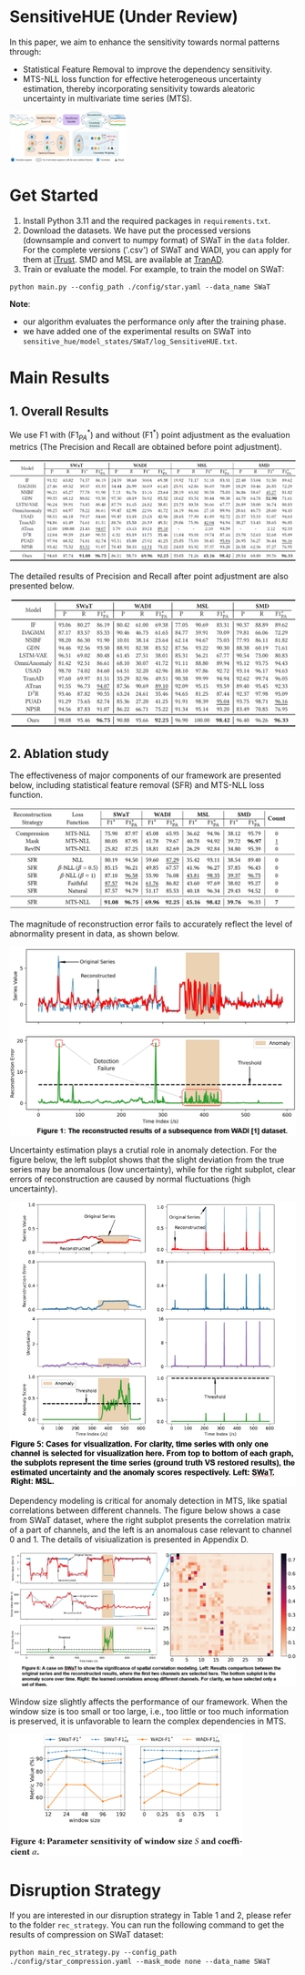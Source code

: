 # SensitiveHUE (Under Review)
In this paper, we aim to enhance the sensitivity towards normal patterns through:
- Statistical Feature Removal to improve the dependency sensitivity.
- MTS-NLL loss function for effective heterogeneous uncertainty estimation, thereby incorporating sensitivity towards aleatoric uncertainty in multivariate time series (MTS).

<img src="./figures/Framework.jpg" alt="Framework" style="zoom:20%;"/>

# Get Started
1. Install Python 3.11 and the required packages in `requirements.txt`.
2. Download the datasets. We have put the processed versions (downsample and convert to numpy format) of SWaT in the `data` folder. For the complete versions ('.csv') of SWaT and WADI, you can apply for them at [iTrust](https://itrust.sutd.edu.sg/itrust-labs_datasets/dataset_info/). SMD and MSL are available at [TranAD](https://github.com/imperial-qore/TranAD/tree/main/data).
3. Train or evaluate the model. For example, to train the model on SWaT:
```
python main.py --config_path ./config/star.yaml --data_name SWaT
```

**Note**:
- our algorithm evaluates the performance only after the training phase.
- we have added one of the experimental results on SWaT into `sensitive_hue/model_states/SWaT/log_SensitiveHUE.txt`.

# Main Results
## 1. Overall Results
We use F1 with ($\text{F1}^*_{PA}$) and without ($\text{F1}^*$) point adjustment as the evaluation metrics (The Precision and Recall are obtained before point adjustment).

![](./figures/over_results.jpg)

The detailed results of Precision and Recall after point adjustment are also presented below.

![](./figures/over_results_PA.jpg)

## 2. Ablation study
The effectiveness of major components of our framework are presented below, including statistical feature removal (SFR) and MTS-NLL loss function.

![](./figures/ablation_module.jpg)

The magnitude of reconstruction error fails to accurately reflect the level of abnormality present in data, as shown below.

<img src="./figures/demo.jpg" alt="demo" style="zoom:80%;"/>

Uncertainty estimation plays a crutial role in anomaly detection. For the figure below, the left subplot shows that the slight deviation from the true series may be anomalous (low uncertainty), while for the right subplot, clear errors of reconstruction are caused by normal fluctuations (high uncertainty).

<img src="./figures/case_sd.jpg" alt="ablation_uncertainty" style="zoom:80%;"/>

Dependency modeling is critical for anomaly detection in MTS, like spatial correlations between different channels. The figure below shows a case from SWaT dataset, where the right subplot presents the correlation matrix of a part of channels, and the left is an anomalous case relevant to channel 0 and 1. The details of visiualization is presented in Appendix D.

<img src="./figures/case_md_SWaT_1.jpg" alt="case_md" style="zoom:80%;"/>

Window size slightly affects the performance of our framework. When the window size is too small or too large, i.e., too little or too much information is preserved, it is unfavorable to learn the complex dependencies in MTS.

<img src="./figures/ablation.jpg" alt="ablation" style="zoom:40%;"/>

# Disruption Strategy
If you are interested in our disruption strategy in Table 1 and 2, please refer to the folder `rec_strategy`. You can run the following command to get the results of compression on SWaT dataset:
```
python main_rec_strategy.py --config_path ./config/star_compression.yaml --mask_mode none --data_name SWaT
```

